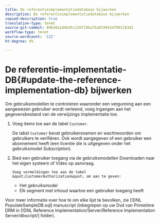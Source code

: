 ```yaml
---
title: De referentieimplementatiedatabase bijwerken
description: De referentieimplementatiedatabase bijwerken
copied-description: true
translation-type: tm+mt
source-git-commit: 89bdda1d4bd5c126f19ba75a819942df901183d1
workflow-type: tm+mt
source-wordcount: '122'
ht-degree: 0%

---
```



# De referentie-implementatie-DB{#update-the-reference-implementation-db} bijwerken

Om gebruiksmodellen te controleren waaronder een vergunning aan een aangewezen gebruiker wordt verleend, voeg ingangen aan het gegevensbestand van de verwijzings implementatie toe.

1. Voeg items toe aan de tabel `Customer`.

   De tabel `Customer` bevat gebruikersnamen en wachtwoorden om gebruikers te verifiëren. Ook wordt aangegeven of een gebruiker een abonnement heeft (een licentie die is uitgegeven onder het gebruiksmodel *Subscription*).

1. Bied een gebruiker toegang via de gebruiksmodellen Downloaden naar het eigen systeem of Video op aanvraag.

       Voeg vermeldingen toe aan de tabel &quot;CustomerAuthorization&quot; om aan te geven:
   
   * Het gebruiksmodel
   * Elk segment met inhoud waartoe een gebruiker toegang heeft

Voor meer informatie over hoe te om elke lijst te bevolken, zie [!DNL PopulateSampleDB.sql] manuscript (inbegrepen op uw Dvd van Primetime DRM in [!DNL Reference Implementation/Server/Reference Implementation Server/dbscript/] folder).
